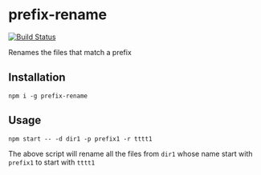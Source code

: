 # prefix-rename  

[![Build Status](https://travis-ci.org/camilin87/prefix-rename.svg?branch=master)](https://travis-ci.org/camilin87/prefix-rename)  

Renames the files that match a prefix

## Installation  

    npm i -g prefix-rename

## Usage  

    npm start -- -d dir1 -p prefix1 -r tttt1

The above script will rename all the files from `dir1` whose name start with `prefix1` to start with `tttt1`  
